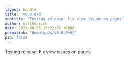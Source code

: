 ```yaml
---
layout: bundle
title: 'v0.0.0+6'
subtitle: 'Testing release: Fix view issues on pages'
author: nilshenrich
date: 2023-08-05 15:22:00 +0000
permalink: 'downloads/v0.0.0+6/'
pin: false
---
```

Testing release: Fix view issues on pages
